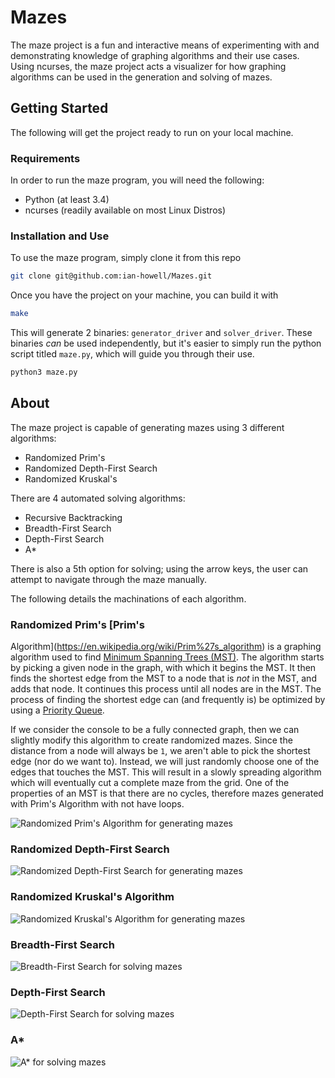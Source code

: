 # Mazes
The maze project is a fun and interactive means of experimenting with and
demonstrating knowledge of graphing algorithms and their use cases. Using
ncurses, the maze project acts a visualizer for how graphing algorithms can be
used in the generation and solving of mazes.

## Getting Started
The following will get the project ready to run on your local machine.

### Requirements
In order to run the maze program, you will need the following:
* Python (at least 3.4)
* ncurses (readily available on most Linux Distros)

### Installation and Use
To use the maze program, simply clone it from this repo
``` bash
git clone git@github.com:ian-howell/Mazes.git
```

Once you have the project on your machine, you can build it with
``` bash
make
```

This will generate 2 binaries: `generator_driver` and `solver_driver`. These
binaries _can_ be used independently, but it's easier to simply run the python
script titled `maze.py`, which will guide you through their use.
``` bash
python3 maze.py
```

## About
The maze project is capable of generating mazes using 3 different algorithms:
* Randomized Prim's
* Randomized Depth-First Search
* Randomized Kruskal's

There are 4 automated solving algorithms:
* Recursive Backtracking
* Breadth-First Search
* Depth-First Search
* A\*

There is also a 5th option for solving; using the arrow keys, the user can
attempt to navigate through the maze manually.

The following details the machinations of each algorithm.

### Randomized Prim's [Prim's
Algorithm](https://en.wikipedia.org/wiki/Prim%27s_algorithm) is a graphing
algorithm used to find [Minimum Spanning Trees
(MST)](https://en.wikipedia.org/wiki/Minimum_spanning_tree). The algorithm
starts by picking a given node in the graph, with which it begins the MST. It
then finds the shortest edge from the MST to a node that is _not_ in the MST,
and adds that node. It continues this process until all nodes are in the MST.
The process of finding the shortest edge can (and frequently is) be optimized
by using a [Priority Queue](https://en.wikipedia.org/wiki/Priority_queue).

If we consider the console to be a fully connected graph, then we can slightly
modify this algorithm to create randomized mazes. Since the distance from a
node will always be `1`, we aren't able to pick the shortest edge (nor do we
want to). Instead, we will just randomly choose one of the edges that touches
the MST. This will result in a slowly spreading algorithm which will eventually
cut a complete maze from the grid. One of the properties of an MST is that
there are no cycles, therefore mazes generated with Prim's Algorithm with not
have loops.

![Randomized Prim's Algorithm for generating mazes](media/primgen.gif?raw=true
"Randomized Prim's")

### Randomized Depth-First Search
![Randomized Depth-First Search for generating mazes](media/dfsgen.gif?raw=true
"Randomized Depth-First Search")

### Randomized Kruskal's Algorithm
![Randomized Kruskal's Algorithm for generating mazes](media/kruskalgen.gif?raw=true
"Randomized Kruskal's Algorithm")

### Breadth-First Search
![Breadth-First Search for solving mazes](media/bfssolve.gif?raw=true
"Breadth-First Search")

### Depth-First Search
![Depth-First Search for solving mazes](media/dfssolve.gif?raw=true
"Depth-First Search")

### A\*
![A\* for solving mazes](media/astarsolve.gif?raw=true
"A\*")
